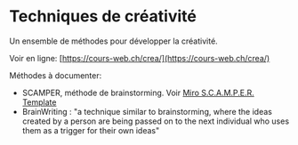 # Techniques de créativité

Un ensemble de méthodes pour développer la créativité.

Voir en ligne: [https://cours-web.ch/crea/](https://cours-web.ch/crea/)

Méthodes à documenter:

- SCAMPER, méthode de brainstorming. Voir [Miro S.C.A.M.P.E.R. Template](https://miro.com/templates/scamper/)
- BrainWriting : "a technique similar to brainstorming, where the ideas created by a person are being passed on to the next individual who uses them as a trigger for their own ideas"